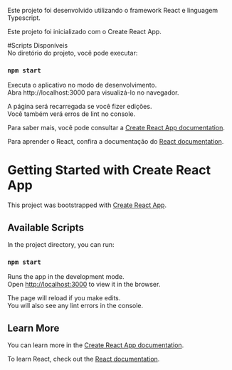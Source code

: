 
Este projeto foi desenvolvido utilizando o framework React e linguagem Typescript.

Este projeto foi inicializado com o Create React App.

#Scripts Disponíveis\
No diretório do projeto, você pode executar:

### `npm start`

Executa o aplicativo no modo de desenvolvimento.\
Abra http://localhost:3000 para visualizá-lo no navegador.

A página será recarregada se você fizer edições.\
Você também verá erros de lint no console.

Para saber mais, você pode consultar a [Create React App documentation](https://facebook.github.io/create-react-app/docs/getting-started).

Para aprender o React, confira a documentação do [React documentation](https://reactjs.org/).


# Getting Started with Create React App



This project was bootstrapped with [Create React App](https://github.com/facebook/create-react-app).

## Available Scripts

In the project directory, you can run:

### `npm start`

Runs the app in the development mode.\
Open [http://localhost:3000](http://localhost:3000) to view it in the browser.

The page will reload if you make edits.\
You will also see any lint errors in the console.

## Learn More

You can learn more in the [Create React App documentation](https://facebook.github.io/create-react-app/docs/getting-started).

To learn React, check out the [React documentation](https://reactjs.org/).
